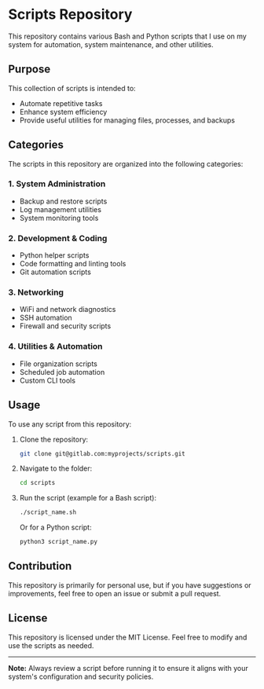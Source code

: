 # Scripts Repository

This repository contains various Bash and Python scripts that I use on my system for automation, system maintenance, and other utilities.

## Purpose
This collection of scripts is intended to:
- Automate repetitive tasks
- Enhance system efficiency
- Provide useful utilities for managing files, processes, and backups

## Categories
The scripts in this repository are organized into the following categories:

### 1. **System Administration**
   - Backup and restore scripts
   - Log management utilities
   - System monitoring tools

### 2. **Development & Coding**
   - Python helper scripts
   - Code formatting and linting tools
   - Git automation scripts

### 3. **Networking**
   - WiFi and network diagnostics
   - SSH automation
   - Firewall and security scripts

### 4. **Utilities & Automation**
   - File organization scripts
   - Scheduled job automation
   - Custom CLI tools

## Usage
To use any script from this repository:

1. Clone the repository:
   ```bash
   git clone git@gitlab.com:myprojects/scripts.git
   ```
2. Navigate to the folder:
   ```bash
   cd scripts
   ```
3. Run the script (example for a Bash script):
   ```bash
   ./script_name.sh
   ```
   Or for a Python script:
   ```bash
   python3 script_name.py
   ```

## Contribution
This repository is primarily for personal use, but if you have suggestions or improvements, feel free to open an issue or submit a pull request.

## License
This repository is licensed under the MIT License. Feel free to modify and use the scripts as needed.

---

**Note:** Always review a script before running it to ensure it aligns with your system's configuration and security policies.

